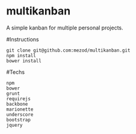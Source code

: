 multikanban
===========

A simple kanban for multiple personal projects.

#Instructions

    git clone git@github.com:mezod/multikanban.git
    npm install
    bower install
  

#Techs

    npm
    bower
    grunt
    requirejs
    backbone
    marionette
    underscore
    bootstrap
    jquery
